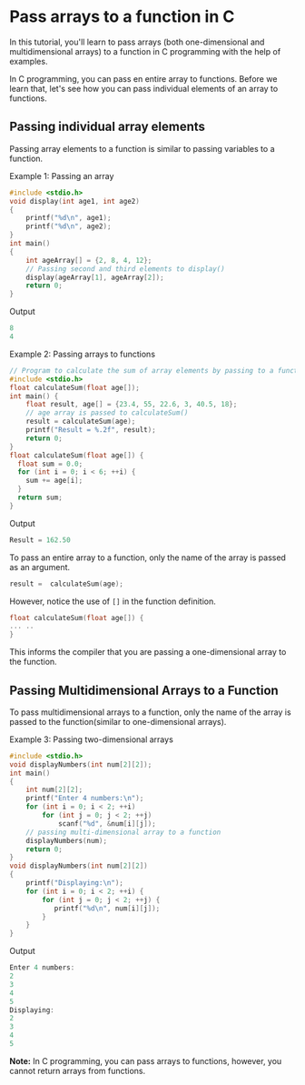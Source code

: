 # Pass arrays to a function in C

In this tutorial, you'll learn to pass arrays (both one-dimensional and multidimensional arrays) to a function in C programming with the help of examples.

In C programming, you can pass en entire array to functions. Before we learn that, let's see how you can pass individual elements of an array to functions.

## Passing individual array elements

Passing array elements to a function is similar to passing variables to a function.

Example 1: Passing an array

```c
#include <stdio.h>
void display(int age1, int age2)
{
    printf("%d\n", age1);
    printf("%d\n", age2);
}
int main()
{
    int ageArray[] = {2, 8, 4, 12};
    // Passing second and third elements to display()
    display(ageArray[1], ageArray[2]);
    return 0;
}
```

Output

```c
8
4
```

Example 2: Passing arrays to functions

```c
// Program to calculate the sum of array elements by passing to a function
#include <stdio.h>
float calculateSum(float age[]);
int main() {
    float result, age[] = {23.4, 55, 22.6, 3, 40.5, 18};
    // age array is passed to calculateSum()
    result = calculateSum(age);
    printf("Result = %.2f", result);
    return 0;
}
float calculateSum(float age[]) {
  float sum = 0.0;
  for (int i = 0; i < 6; ++i) {
    sum += age[i];
  }
  return sum;
}
```

Output

```c
Result = 162.50
```

To pass an entire array to a function, only the name of the array is passed as an argument.

```c
result =  calculateSum(age);
```

However, notice the use of `[]` in the function definition.

```c
float calculateSum(float age[]) {
... ..
}
```

This informs the compiler that you are passing a one-dimensional array to the function.

## Passing Multidimensional Arrays to a Function

To pass multidimensional arrays to a function, only the name of the array is passed to the function(similar to one-dimensional arrays).

Example 3: Passing two-dimensional arrays

```c
#include <stdio.h>
void displayNumbers(int num[2][2]);
int main()
{
    int num[2][2];
    printf("Enter 4 numbers:\n");
    for (int i = 0; i < 2; ++i)
        for (int j = 0; j < 2; ++j)
            scanf("%d", &num[i][j]);
    // passing multi-dimensional array to a function
    displayNumbers(num);
    return 0;
}
void displayNumbers(int num[2][2])
{
    printf("Displaying:\n");
    for (int i = 0; i < 2; ++i) {
        for (int j = 0; j < 2; ++j) {
           printf("%d\n", num[i][j]);
        }
    }
}
```

Output

```c
Enter 4 numbers:
2
3
4
5
Displaying:
2
3
4
5
```

**Note:** In C programming, you can pass arrays to functions, however, you cannot return arrays from functions.
